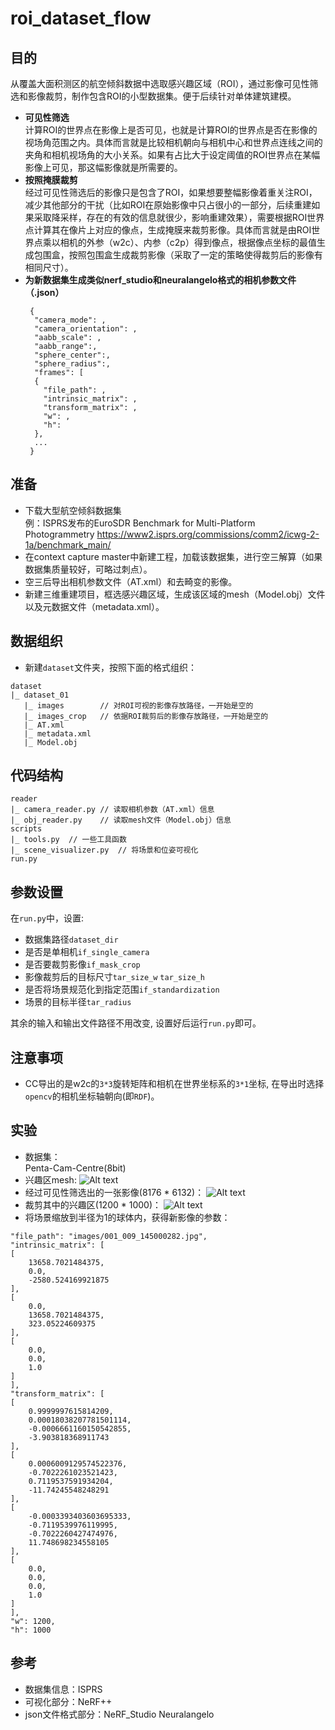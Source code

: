 # roi_dataset_flow
## 目的
从覆盖大面积测区的航空倾斜数据中选取感兴趣区域（ROI），通过影像可见性筛选和影像裁剪，制作包含ROI的小型数据集。便于后续针对单体建筑建模。
* **可见性筛选**  
  计算ROI的世界点在影像上是否可见，也就是计算ROI的世界点是否在影像的视场角范围之内。具体而言就是比较相机朝向与相机中心和世界点连线之间的夹角和相机视场角的大小关系。如果有占比大于设定阈值的ROI世界点在某幅影像上可见，那这幅影像就是所需要的。
* **按照掩膜裁剪**  
  经过可见性筛选后的影像只是包含了ROI，如果想要整幅影像着重关注ROI，减少其他部分的干扰（比如ROI在原始影像中只占很小的一部分，后续重建如果采取降采样，存在的有效的信息就很少，影响重建效果），需要根据ROI世界点计算其在像片上对应的像点，生成掩膜来裁剪影像。具体而言就是由ROI世界点乘以相机的外参（w2c）、内参（c2p）得到像点，根据像点坐标的最值生成包围盒，按照包围盒生成裁剪影像（采取了一定的策略使得裁剪后的影像有相同尺寸）。
* **为新数据集生成类似nerf_studio和neuralangelo格式的相机参数文件（.json）**
  ```
   {
    "camera_mode": ,
    "camera_orientation": ,
    "aabb_scale": ,
    "aabb_range":,
    "sphere_center":,
    "sphere_radius":,
    "frames": [
    {
      "file_path": ,
      "intrinsic_matrix": ,
      "transform_matrix": ,
      "w": ,
      "h": 
    }, 
    ...
   }
  ```

## 准备
* 下载大型航空倾斜数据集  
  例：ISPRS发布的EuroSDR Benchmark for Multi-Platform Photogrammetry
  https://www2.isprs.org/commissions/comm2/icwg-2-1a/benchmark_main/
* 在context capture master中新建工程，加载该数据集，进行空三解算（如果数据集质量较好，可略过刺点）。
* 空三后导出相机参数文件（AT.xml）和去畸变的影像。
* 新建三维重建项目，框选感兴趣区域，生成该区域的mesh（Model.obj）文件以及元数据文件（metadata.xml）。
## 数据组织
* 新建`dataset`文件夹，按照下面的格式组织：
```
dataset
|_ dataset_01
   |_ images        // 对ROI可视的影像存放路径，一开始是空的
   |_ images_crop   // 依据ROI裁剪后的影像存放路径，一开始是空的
   |_ AT.xml
   |_ metadata.xml
   |_ Model.obj
```
## 代码结构
```
reader
|_ camera_reader.py // 读取相机参数（AT.xml）信息
|_ obj_reader.py    // 读取mesh文件（Model.obj）信息
scripts
|_ tools.py  // 一些工具函数
|_ scene_visualizer.py  // 将场景和位姿可视化
run.py  
```
## 参数设置
在`run.py`中，设置:
* 数据集路径`dataset_dir`
* 是否是单相机`if_single_camera`
* 是否要裁剪影像`if_mask_crop`
* 影像裁剪后的目标尺寸`tar_size_w` `tar_size_h`
* 是否将场景规范化到指定范围`if_standardization`
* 场景的目标半径`tar_radius`  

其余的输入和输出文件路径不用改变, 设置好后运行`run.py`即可。

## 注意事项
* CC导出的是w2c的`3*3`旋转矩阵和相机在世界坐标系的`3*1`坐标, 在导出时选择`opencv`的相机坐标轴朝向(即`RDF`)。

## 实验
* 数据集：  
Penta-Cam-Centre(8bit)  
* 兴趣区mesh:
![Alt text](assets/image-2.png)
* 经过可见性筛选出的一张影像(8176 * 6132)：
![Alt text](assets/image.png)
* 裁剪其中的兴趣区(1200 * 1000)：
![Alt text](assets/image-1.png)
* 将场景缩放到半径为1的球体内，获得新影像的参数：
```
"file_path": "images/001_009_145000282.jpg",
"intrinsic_matrix": [
[
    13658.7021484375,
    0.0,
    -2580.524169921875
],
[
    0.0,
    13658.7021484375,
    323.05224609375
],
[
    0.0,
    0.0,
    1.0
]
],
"transform_matrix": [
[
    0.9999997615814209,
    0.00018038207781501114,
    -0.0006661160150542855,
    -3.903818368911743
],
[
    0.0006009129574522376,
    -0.7022261023521423,
    0.7119537591934204,
    -11.74245548248291
],
[
    -0.0003393403603695333,
    -0.7119539976119995,
    -0.7022260427474976,
    11.748698234558105
],
[
    0.0,
    0.0,
    0.0,
    1.0
]
],
"w": 1200,
"h": 1000
```

## 参考
* 数据集信息：ISPRS
* 可视化部分：NeRF++
* json文件格式部分：NeRF_Studio Neuralangelo